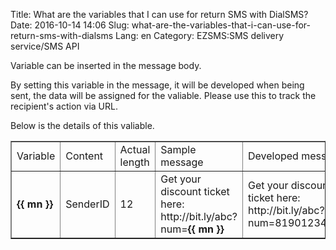 Title: What are the variables that I can use for return SMS with DialSMS?
Date: 2016-10-14 14:06
Slug: what-are-the-variables-that-i-can-use-for-return-sms-with-dialsms
Lang: en
Category: EZSMS:SMS delivery service/SMS API

Variable can be inserted in the message body.

By setting this variable in the message, it will be developed when being sent, the data will be assigned for the valiable. Please use this to track the recipient's action via URL.

Below is the details of this valiable.

<div class="table-responsive">
  <table align="center" border="1" cellpadding="1" cellspacing="1">
    <tbody>
      <tr>
        <td>Variable</td>
        <td>Content</td>
        <td>Actual length</td>
        <td>Sample message</td>
        <td>Developed message</td>
      </tr>
      <tr>
        <td><strong>{{ mn }}</strong> </td>
        <td>SenderID</td>
        <td>12</td>
        <td>Get your discount ticket here: http://bit.ly/abc?num=<strong>{{ mn }}</strong> </td>
        <td>Get your discount ticket here: http://bit.ly/abc?num=819012345678</td>
      </tr>
    </tbody>
  </table>
</div>

